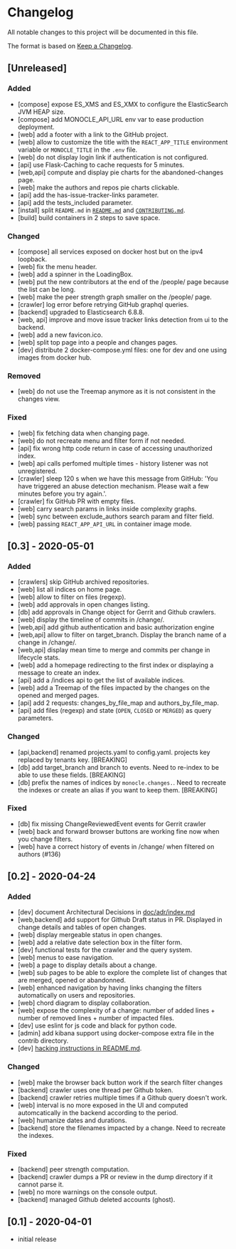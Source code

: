 # Changelog

All notable changes to this project will be documented in this file.

The format is based on [Keep a Changelog](https://keepachangelog.com/en/1.0.0/).

## [Unreleased]

### Added

- [compose] expose ES_XMS and ES_XMX to configure the ElasticSearch JVM HEAP size.
- [compose] add MONOCLE_API_URL env var to ease production deployment.
- [web] add a footer with a link to the GitHub project.
- [web] allow to customize the title with the `REACT_APP_TITLE`
  environment variable or `MONOCLE_TITLE` in the `.env` file.
- [web] do not display login link if authentication is not configured.
- [api] use Flask-Caching to cache requests for 5 minutes.
- [web,api] compute and display pie charts for the abandoned-changes page.
- [web] make the authors and repos pie charts clickable.
- [api] add the has-issue-tracker-links parameter.
- [api] add the tests_included parameter.
- [install] split `README.md` in [`README.md`](README.md) and [`CONTRIBUTING.md`](CONTRIBUTING.md).
- [build] build containers in 2 steps to save space.

### Changed

- [compose] all services exposed on docker host but on the ipv4 loopback.
- [web] fix the menu header.
- [web] add a spinner in the LoadingBox.
- [web] put the new contributors at the end of the /people/ page because the list can be long.
- [web] make the peer strength graph smaller on the /people/ page.
- [crawler] log error before retrying GitHub graphql queries.
- [backend] upgraded to Elasticsearch 6.8.8.
- [web, api] improve and move issue tracker links detection from ui to the backend.
- [web] add a new favicon.ico.
- [web] split top page into a people and changes pages.
- [dev] distribute 2 docker-compose.yml files: one for dev and one using images from docker hub.

### Removed

- [web] do not use the Treemap anymore as it is not consistent in the changes view.

### Fixed

- [web] fix fetching data when changing page.
- [web] do not recreate menu and filter form if not needed.
- [api] fix wrong http code return in case of accessing unauthorized index.
- [web] api calls perfomed multiple times - history listener was not unregistered.
- [crawler] sleep 120 s when we have this message from GitHub: 'You
  have triggered an abuse detection mechanism. Please wait a few
  minutes before you try again.'.
- [crawler] fix GitHub PR with empty files.
- [web] carry search params in links inside complexity graphs.
- [web] sync between exclude_authors search param and filter field.
- [web] passing `REACT_APP_API_URL` in container image mode.

##  [0.3] - 2020-05-01

### Added

- [crawlers] skip GitHub archived repositories.
- [web] list all indices on home page.
- [web] allow to filter on files (regexp).
- [web] add approvals in open changes listing.
- [db] add approvals in Change object for Gerrit and Github crawlers.
- [web] display the timeline of commits in /change/.
- [web,api] add github authentication and basic authorization engine
- [web,api] allow to filter on target_branch. Display the branch name of a change in /change/.
- [web,api] display mean time to merge and commits per change in lifecycle stats.
- [web] add a homepage redirecting to the first index or displaying a message to create an index.
- [api] add a /indices api to get the list of available indices.
- [web] add a Treemap of the files impacted by the changes on the opened and merged pages.
- [api] add 2 requests: changes_by_file_map and authors_by_file_map.
- [api] add files (regexp) and state (`OPEN`, `CLOSED` or `MERGED`) as query parameters.

### Changed

- [api,backend] renamed projects.yaml to config.yaml. projects key replaced by tenants key. [BREAKING] 
- [db] add target_branch and branch to events. Need to re-index to be able to use these fields. [BREAKING]
- [db] prefix the names of indices by `monocle.changes.`. Need to recreate the indexes or create an alias if you want to keep them. [BREAKING]

### Fixed

- [db] fix missing ChangeReviewedEvent events for Gerrit crawler
- [web] back and forward browser buttons are working fine now when you change filters.
- [web] have a correct history of events in /change/ when filtered on authors (#136)

## [0.2] - 2020-04-24

### Added

- [dev] document Architectural Decisions in [doc/adr/index.md](doc/adr/index.md)
- [web,backend] add support for Github Draft status in PR. Displayed
  in change details and tables of open changes.
- [web] display mergeable status in open changes.
- [web] add a relative date selection box in the filter form.
- [dev] functional tests for the crawler and the query system.
- [web] menus to ease navigation.
- [web] a page to display details about a change.
- [web] sub pages to be able to explore the complete list of changes that are merged, opened or abandonned.
- [web] enhanced navigation by having links changing the filters automatically on users and repositories.
- [web] chord diagram to display collaboration.
- [web] expose the complexity of a change: number of added lines + number of removed lines + number of impacted files.
- [dev] use eslint for js code and black for python code.
- [admin] add kibana support using docker-compose extra file in the contrib directory.
- [dev] [hacking instructions in README.md](README.md#hacking).

### Changed

- [web] make the browser back button work if the search filter changes
- [backend] crawler uses one thread per Github token.
- [backend] crawler retries multiple times if a Github query doesn't work.
- [web] interval is no more exposed in the UI and computed automcatically in the backend according to the period.
- [web] humanize dates and durations.
- [backend] store the filenames impacted by a change. Need to recreate the indexes.

### Fixed

- [backend] peer strength computation.
- [backend] crawler dumps a PR or review in the dump directory if it cannot parse it.
- [web] no more warnings on the console output.
- [backend] managed Github deleted accounts (ghost).

## [0.1] - 2020-04-01

- initial release
